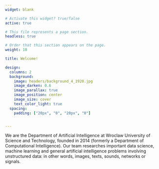 ```yaml
---
widget: blank

# Activate this widget? true/false
active: true

# This file represents a page section.
headless: true

# Order that this section appears on the page.
weight: 10

title: Welcome!

design:
  columns: 2
  background:
    image: headers/background_4_1920.jpg
    image_darken: 0.6
    image_parallax: true
    image_position: center
    image_size: cover
    text_color_light: true
  spacing:
    padding: ["20px", "0", "20px", "0"]


---
```


We are the Department of Artificial Intelligence at Wroclaw University of Science and Technology, founded in 2014 (formerly a Department of Computational Intelligence).
Our team researches important data science, machine learning and general artificial intelligence problems involving unstructured data: in other words, images, texts, sounds, networks or signals.
